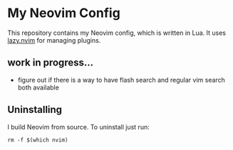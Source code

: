 # My Neovim Config
This repository contains my Neovim config, which is written in Lua. It uses [lazy.nvim](https://github.com/folke/lazy.nvim) for managing plugins.

## work in progress...

- figure out if there is a way to have flash search and regular vim search both available

## Uninstalling

I build Neovim from source. To uninstall just run:

```
rm -f $(which nvim)
```
